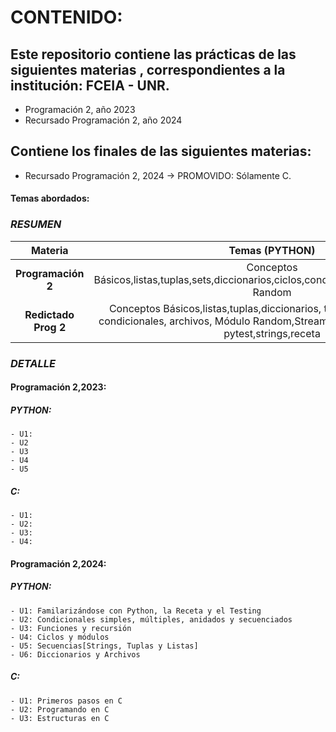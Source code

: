 # CONTENIDO:
## Este repositorio contiene las prácticas de las siguientes materias , correspondientes a la institución: FCEIA - UNR.
* Programación 2, año 2023
* Recursado Programación 2, año 2024

## Contiene los finales de las siguientes materias:
* Recursado Programación 2, 2024 -> PROMOVIDO: Sólamente C.

#### Temas abordados:

### ***RESUMEN***

Materia | Temas (PYTHON) | Temas (C)
:---: | :---: | :---:
**Programación 2** | Conceptos Básicos,listas,tuplas,sets,diccionarios,ciclos,condicionales,archivos,módulo Random | Conceptos Básicos,ciclos,condicionales,archivos,estructuras,punteros,char, switch |
**Redictado Prog 2** | Conceptos Básicos,listas,tuplas,diccionarios, tipos de ciclos, tipos de condicionales, archivos, Módulo Random,Streamlit,Math.lib,csv, Proyecto, pytest,strings,receta | Introducción, conceptos básicos, ciclos, tipos de condicionales, switch, punteros |

### ***DETALLE***

#### Programación 2,2023:
  ##### *PYTHON:*
    - U1:
    - U2
    - U3
    - U4
    - U5
  ##### *C:*
    - U1:
    - U2:
    - U3:
    - U4:

#### Programación 2,2024:
  ##### *PYTHON:*
    - U1: Familarizándose con Python, la Receta y el Testing
    - U2: Condicionales simples, múltiples, anidados y secuenciados
    - U3: Funciones y recursión
    - U4: Ciclos y módulos
    - U5: Secuencias[Strings, Tuplas y Listas]
    - U6: Diccionarios y Archivos
  ##### *C:*
    - U1: Primeros pasos en C
    - U2: Programando en C
    - U3: Estructuras en C
